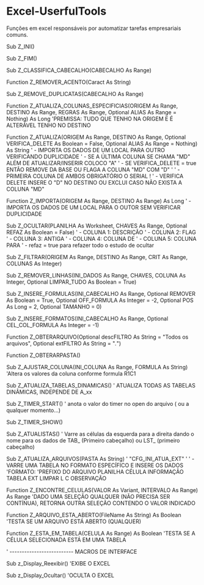 # Excel-UserfulTools
Funções em excel responsáveis por automatizar tarefas empresariais comuns.

Sub Z_INI()

Sub Z_FIM()

Sub Z_CLASSIFICA_CABECALHO(CABECALHO As Range)

Function Z_REMOVER_ACENTO(Caract As String)

Sub Z_REMOVE_DUPLICATAS(CABECALHO As Range)

Function Z_ATUALIZA_COLUNAS_ESPECIFICIAS(ORIGEM As Range, DESTINO As Range, REGRAS As Range, Optional ALIAS As Range = Nothing) As Long
    'PREMISSA: TUDO QUE TENHO NA ORIGEM E É ALTERÁVEL TENHO NO DESTINO

Function Z_ATUALIZA(ORIGEM As Range, DESTINO As Range, Optional VERIFICA_DELETE As Boolean = False, Optional ALIAS As Range = Nothing) As String
    ' - IMPORTA OS DADOS DE UM LOCAL PARA OUTRO VERIFICANDO DUPLICIDADE
    ' - SE A ÚLTIMA COLUNA SE CHAMA "MD" ALÉM DE ATUALIZAR/INSERIR COLOCO "A"
    ' - SE VERIFICA_DELETE = true ENTÃO REMOVE DA BASE OU FLAGA A COLUNA "MD" COM "D"
    '
    ' - PRIMEIRA COLUNA DE AMBOS OBRIGATÓRIO O SERIAL !
    ' - VERIFICA DELETE INSERE O "D" NO DESTINO OU EXCLUI CASO NÃO EXISTA A COLUNA "MD"

Function Z_IMPORTA(ORIGEM As Range, DESTINO As Range) As Long
    ' - IMPORTA OS DADOS DE UM LOCAL PARA O OUTOR SEM VERIFICAR DUPLICIDADE

Sub Z_OCULTAR(PLANILHA As Worksheet, CHAVES As Range, Optional REFAZ As Boolean = False)
    ' - COLUNA 1: DESCRIÇÃO
    ' - COLUNA 2: FLAG
    ' - COLUNA 3: ANTIGA
    ' - COLUNA 4: COLUNA DE
    ' - COLUNA 5: COLUNA PARA
    ' - refaz = true para refazer todo o estudo de ocultar
    
Sub Z_FILTRAR(ORIGEM As Range, DESTINO As Range, CRIT As Range, COLUNAS As Integer)

Sub Z_REMOVER_LINHAS(INI_DADOS As Range, CHAVES, COLUNA As Integer, Optional LIMPAR_TUDO As Boolean = True)

Sub Z_INSERE_FORMULAS(INI_CABECALHO As Range, Optional REMOVER As Boolean = True, Optional OFF_FORMULA As Integer = -2, Optional POS As Long = 2, Optional TAMANHO = 0)

Sub Z_INSERE_FORMATOS(INI_CABECALHO As Range, Optional CEL_COL_FORMULA As Integer = -1)

Function Z_OBTERARQUIVO(Optional descFILTRO As String = "Todos os arquivos", Optional extFILTRO As String = "*.*")

Function Z_OBTERARPASTA()

Sub Z_AJUSTAR_COLUNA(INI_COLUNA As Range, FORMULA As String)
    'Altera os valores da coluna conforme formula   R1C1
    
Sub Z_ATUALIZA_TABELAS_DINAMICAS()
    ' ATUALIZA TODAS AS TABELAS DINÂMICAS, INDEPENDE DE A_xx
    
 Sub Z_TIMER_START()
'   anota o valor do timer no open do arquivo ( ou a qualquer momento...)

Sub Z_TIMER_SHOW()

Sub Z_ATUALISTAS()
    ' Varre as células da esquerda para a direita dando o nome para os dados de TAB_ (Primeiro cabeçalho) ou LST_ (primeiro cabeçalho)

Sub Z_ATUALIZA_ARQUIVOS(PASTA As String)
    ' "CFG_INI_ATUA_EXT"
    '
    ' - VARRE UMA TABELA NO FORMATO ESPECÍFICO E INSERE OS DADOS
    'FORMATO:
    'PREFIXO DO ARQUIVO  PLANILHA    CÉLULA  INFORMAÇÃO  TABELA EXT  LIMPAR  L   C   OBSERVAÇÃO

Function Z_ENCONTRE_CELULAS(VALOR As Variant, INTERVALO As Range) As Range
    'DADO UMA SELEÇÃO QUALQUER (NÃO PRECISA SER CONTÍNUA), RETORNA OUTRA SELEÇÃO CONTENDO O VALOR INDICADO

Function Z_ARQUIVO_ESTA_ABERTO(FileName As String) As Boolean
    'TESTA SE UM ARQUIVO ESTÁ ABERTO (QUALQUER)

Function Z_ESTA_EM_TABELA(CELULA As Range) As Boolean
    'TESTA SE A CÉLULA SELECIONADA ESTÁ EM UMA TABELA

' -------------------------- MACROS DE INTERFACE

Sub z_Display_Reexibir()
    'EXIBE O EXCEL

Sub z_Display_Ocultar()
    'OCULTA O EXCEL
